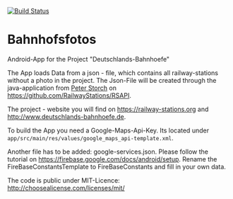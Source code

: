 [![Build Status](https://travis-ci.org/RailwayStations/RSAndroidApp.svg?branch=master)](https://travis-ci.org/RailwayStations/RSAndroidApp)

# Bahnhofsfotos
Android-App for the Project "Deutschlands-Bahnhoefe"

The App loads Data from a json - file, which contains all railway-stations without a photo in the project. The Json-File will
be created through the java-application from [Peter Storch](https://github.com/pstorch) on https://github.com/RailwayStations/RSAPI.

The project - website you will find on https://railway-stations.org and http://www.deutschlands-bahnhoefe.de.


To build the App you need a Google-Maps-Api-Key. Its located under `app/src/main/res/values/google_maps_api-template.xml`.

Another file has to be added: google-services.json. Please follow the tutorial on https://firebase.google.com/docs/android/setup.
Rename the FireBaseConstantsTemplate to FireBaseConstants and fill in your own data. 


The code is public under MIT-Licence: http://choosealicense.com/licenses/mit/

